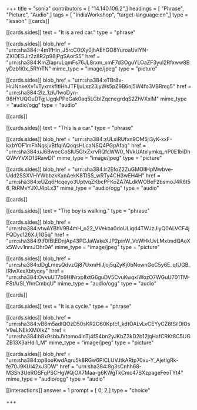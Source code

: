 +++
title = "sonia"
contributors = [ "14.140.106.2",]
headings = [ "Phrase", "Picture", "Audio",]
tags = [ "IndiaWorkshop", "target-language:en",]
type = "lesson"
[[cards]]

[[cards.sides]]
text = "It is a red car."
type = "phrase"

[[cards.sides]]
blob_href = "urn:sha384:-4m1fHin_J5rcC0tXy0jhAEhGO8YuroaUvlYN-ZXlDESJir2z8R2p98jPgSAorS5"
href = "urn:sha384:KmZIapruLqmFs76JL8rxm_xmF7d3OguYLOaZF3yul2Rfxww8ByDzb1i0x_5RYrTN"
mime_type = "image/jpeg"
type = "picture"

[[cards.sides]]
blob_href = "urn:sha384:eTBr8v-HrJNnkeXv1vTyxmkfItlHhJTFIjuLxz23jyWs5pZ9B6nj5W4fo3VBRmg5"
href = "urn:sha384:2lz_1ziU1woDyn-98HYUQOuDTgjIJgqkPPeGak0aq5LGbIZqcnegrdqS2ZhVXxiM"
mime_type = "audio/ogg"
type = "audio"

[[cards]]

[[cards.sides]]
text = "This is a car."
type = "phrase"

[[cards.sides]]
blob_href = "urn:sha384:zULxiRUfxn9OM5ji3yK-xxF-kxbYOF1mFhNqsjvBtfqIAQoqsHLcaNSQ4PGpAfaq"
href = "urn:sha384:uJ6BwocCoSIU5GlxZxrvRQfcWW0_NVkUAtxlymkq_nP0E1biDhQWvYVXD1SRawDI"
mime_type = "image/jpeg"
type = "picture"

[[cards.sides]]
blob_href = "urn:sha384:lr2EfoZ2ZuGMOIIHpMwbve-Udd2SSXVHYWbbzkKxnAekK8TlSS_wRTy4CH3wEH4H"
href = "urn:sha384:eUZq6Hcqeyo3UptvqZKbcPFKoZA7ALdkWOBeF2bsmoJ4R6t56_RtRMvYJXU4pLx3"
mime_type = "audio/ogg"
type = "audio"

[[cards]]

[[cards.sides]]
text = "The boy is walking."
type = "phrase"

[[cards.sides]]
blob_href = "urn:sha384:vtwAYBhV9B4mH_o22_VVekoa0doULiqd4TWJzJiyQ0ALVCF4jFQDyc126XJj1G5q"
href = "urn:sha384:9tf0fBtEDnjAp43PCJaWakeXJP2pinW_VoWHkUvLMxtmdQAoXx5Wvv1nrsJOhr0A"
mime_type = "image/jpeg"
type = "picture"

[[cards.sides]]
blob_href = "urn:sha384:dDgLmesQdvzGj87UxmHiJjoj5qZyKj0bNewnGeC5y6E_qtUGB_IRlwXexXbtyqey"
href = "urn:sha384:OvvuUT7b9HINrxoIlxtG6guDV5CvuKwqxlWozO7WGuU701TM-FStArSLYhnCmbqU"
mime_type = "audio/ogg"
type = "audio"

[[cards]]

[[cards.sides]]
text = "It is a cycle."
type = "phrase"

[[cards.sides]]
blob_href = "urn:sha384:vB6m5adIQOzD50sKR2O60Kptcf_kdtOALvLvCEYyCZ8tSilDIOsV9eLNEkXMiXkZ"
href = "urn:sha384:h8x9sbbJVtomo4InTj4fS4bn2yJKbZ3kD2b12jqHafCRKt8C5UGZB13X3aHdi1_M"
mime_type = "image/jpeg"
type = "picture"

[[cards.sides]]
blob_href = "urn:sha384:op8ooKwdAqru5k8RGw6PICLUVJtkARtp70xu-Y_AjetlgRk-fe70J9KUI42xJ3DW"
href = "urn:sha384:8g3sCnhh68-M3Sh3UeROSFqPSCHgWQjOX7Maa-g6KWgTkCmc47SXzpageFeoTYt4"
mime_type = "audio/ogg"
type = "audio"

[[interactions]]
answer = 1
prompt = [ 0, 2,]
type = "choice"

+++

